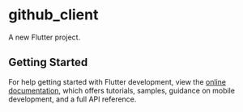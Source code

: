 # github_client

A new Flutter project.

## Getting Started


For help getting started with Flutter development, view the
[online documentation](https://docs.flutter.dev/), which offers tutorials,
samples, guidance on mobile development, and a full API reference.
